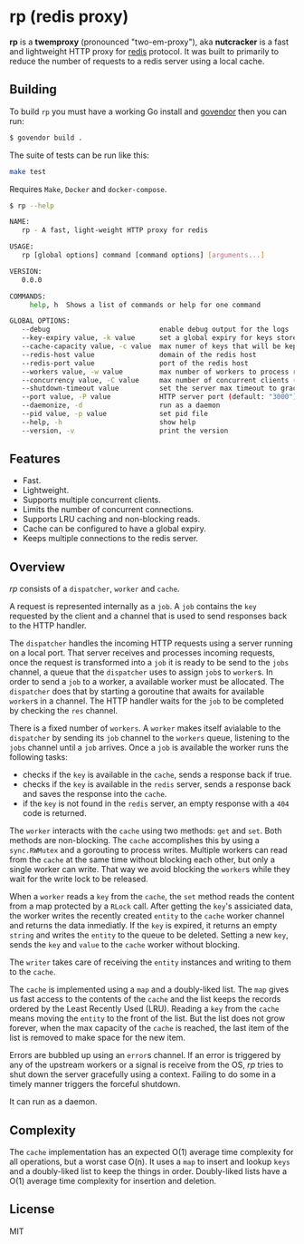 # rp (redis proxy)

**rp** is a **twemproxy** (pronounced "two-em-proxy"), aka **nutcracker** is a fast and lightweight HTTP proxy for [redis](http://redis.io/) protocol. It was built to primarily to reduce the number of requests to a redis server using a local cache.

## Building

To build `rp` you must have a working Go install and [govendor](https://github.com/kardianos/govendor) then you can run:

``` bash
$ govendor build .
```

The suite of tests can be run like this:

``` bash
make test
```

Requires `Make`, `Docker` and `docker-compose`.

```bash
$ rp --help

NAME:
   rp - A fast, light-weight HTTP proxy for redis

USAGE:
   rp [global options] command [command options] [arguments...]

VERSION:
   0.0.0

COMMANDS:
     help, h  Shows a list of commands or help for one command

GLOBAL OPTIONS:
   --debug                           enable debug output for the logs
   --key-expiry value, -k value      set a global expiry for keys stored in cache (default: "5s")
   --cache-capacity value, -c value  max numer of keys that will be kept in cache (default: 15000)
   --redis-host value                domain of the redis host
   --redis-port value                port of the redis host
   --workers value, -w value         max number of workers to process requests (default: 1)
   --concurrency value, -C value     max number of concurrent clients (default: 30)
   --shutdown-timeout value          set the server max timeout to gracefully shutdown (default: "2s")
   --port value, -P value            HTTP server port (default: "3000")
   --daemonize, -d                   run as a daemon
   --pid value, -p value             set pid file
   --help, -h                        show help
   --version, -v                     print the version
```

## Features

+ Fast.
+ Lightweight.
+ Supports multiple concurrent clients.
+ Limits the number of concurrent connections.
+ Supports LRU caching and non-blocking reads.
+ Cache can be configured to have a global expiry.
+ Keeps multiple connections to the redis server.

## Overview

*rp* consists of a `dispatcher`, `worker` and `cache`.

A request is represented internally as a `job`. A `job` contains the `key` requested by the client and a channel that is used to send responses back to the HTTP handler.

The `dispatcher` handles the incoming HTTP requests using a server running on a local port. That server receives and processes incoming requests, once the request is transformed into a `job` it is ready to be send to the `jobs` channel, a queue that the `dispatcher` uses to assign `job`s to `worker`s. In order to send a `job` to a worker, a available worker must be allocated. The `dispatcher` does that by starting a goroutine that awaits for available `worker`s in a channel. The HTTP handler waits for the `job` to be completed by checking the `res` channel.

There is a fixed number of `workers`. A `worker` makes itself avialable to the `dispatcher` by sending its `job` channel to the `workers` queue, listening to the `jobs` channel until a `job` arrives. Once a `job` is available the worker runs the following tasks:

+ checks if the `key` is available in the `cache`, sends a response back if true.
+ checks if the `key` is available in the `redis` server, sends a response back and saves the response into the `cache`.
+ if the `key` is not found in the `redis` server, an empty response with a `404` code is returned.

The `worker` interacts with the `cache` using two methods: `get` and `set`. Both methods are non-blocking. The `cache` accomplishes this by using a `sync.RWMutex` and a gorouting to process writes. Multiple workers can read from the `cache` at the same time without blocking each other, but only a single worker can write. That way we avoid blocking the `worker`s while they wait for the write lock to be released.

When a `worker` reads a `key` from the `cache`, the `set` method reads the content from a map protected by a `RLock` call. After getting the `key`'s assiciated data, the worker writes the recently created `entity` to the `cache` worker channel and returns the data inmediatly. If the `key` is expired, it returns an empty `string` and writes the `entity` to the queue to be deleted. Setting a new `key`, sends the `key` and `value` to the `cache` worker without blocking.

The `writer` takes care of receiving the `entity` instances and writing to them to the `cache`. 

The `cache` is implemented using a `map` and a doubly-liked list. The `map` gives us fast access to the contents of the `cache` and the list keeps the records ordered by the Least Recently Used (LRU). Reading a `key` from the `cache` means moving the `entity` to the front of the list. But the list does not grow forever, when the max capacity of the `cache` is reached, the last item of the list is removed to make space for the new item.

Errors are bubbled up using an `error`s channel. If an error is triggered by any of the upstream workers or a signal is receive from the OS, *rp* tries to shut down the server gracefully using a context. Failing to do some in a timely manner triggers the forceful shutdown.

It can run as a daemon.

## Complexity

The `cache` implementation has an expected O(1) average time complexity for all operations, but a worst case O(n). It uses a `map` to insert and lookup `keys` and a doubly-liked list to keep the things in order. Doubly-liked lists have a O(1) average time complexity for insertion and deletion.

## License

MIT
